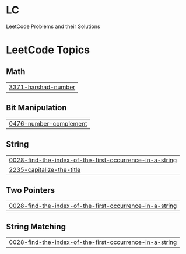 # LC
LeetCode Problems and their Solutions

<!---LeetCode Topics Start-->
# LeetCode Topics
## Math
|  |
| ------- |
| [3371-harshad-number](https://github.com/VizZzSaRa/LC/tree/master/3371-harshad-number) |
## Bit Manipulation
|  |
| ------- |
| [0476-number-complement](https://github.com/VizZzSaRa/LC/tree/master/0476-number-complement) |
## String
|  |
| ------- |
| [0028-find-the-index-of-the-first-occurrence-in-a-string](https://github.com/VizZzSaRa/LC/tree/master/0028-find-the-index-of-the-first-occurrence-in-a-string) |
| [2235-capitalize-the-title](https://github.com/VizZzSaRa/LC/tree/master/2235-capitalize-the-title) |
## Two Pointers
|  |
| ------- |
| [0028-find-the-index-of-the-first-occurrence-in-a-string](https://github.com/VizZzSaRa/LC/tree/master/0028-find-the-index-of-the-first-occurrence-in-a-string) |
## String Matching
|  |
| ------- |
| [0028-find-the-index-of-the-first-occurrence-in-a-string](https://github.com/VizZzSaRa/LC/tree/master/0028-find-the-index-of-the-first-occurrence-in-a-string) |
<!---LeetCode Topics End-->